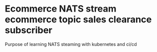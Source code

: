 # Ecommerce NATS stream ecommerce topic sales clearance subscriber

Purpose of learning NATS steaming  with kubernetes and ci/cd


